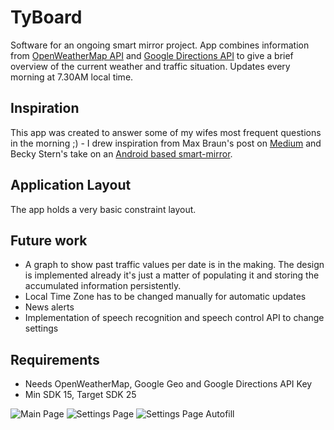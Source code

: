 # TyBoard
Software for an ongoing smart mirror project. App combines information from [OpenWeatherMap API](https://openweathermap.org/) and [Google Directions API](https://developers.google.com/maps/documentation/directions/) to give a brief overview of the current weather and traffic situation. Updates every morning at 7.30AM local time.

## Inspiration
This app was created to answer some of my wifes most frequent questions in the morning ;) - I drew inspiration from Max Braun's post on [Medium](https://medium.com/@maxbraun/my-bathroom-mirror-is-smarter-than-yours-94b21c6671ba) and Becky Stern's take on an [Android based smart-mirror](http://lifehacker.com/build-your-own-smart-mirror-with-a-two-way-mirror-and-1739447316). 

## Application Layout
The app holds a very basic constraint layout. 

## Future work
- A graph to show past traffic values per date is in the making. The design is implemented already it's just a matter of populating it and storing the accumulated information persistently.
- Local Time Zone has to be changed manually for automatic updates
- News alerts
- Implementation of speech recognition and speech control API to change settings

## Requirements
- Needs OpenWeatherMap, Google Geo and Google Directions API Key
- Min SDK 15, Target SDK 25

![Main Page](https://github.com/andirs/TyBoard/tree/master/doc/img/01main.png "Main Page of TyBoard")
![Settings Page](https://github.com/andirs/TyBoard/tree/master/doc/img/02settings.png "Settings Page of TyBoard")
![Settings Page Autofill](https://github.com/andirs/TyBoard/tree/master/doc/img/03settings_autofill.png "Main Page with autocomplete of TyBoard")